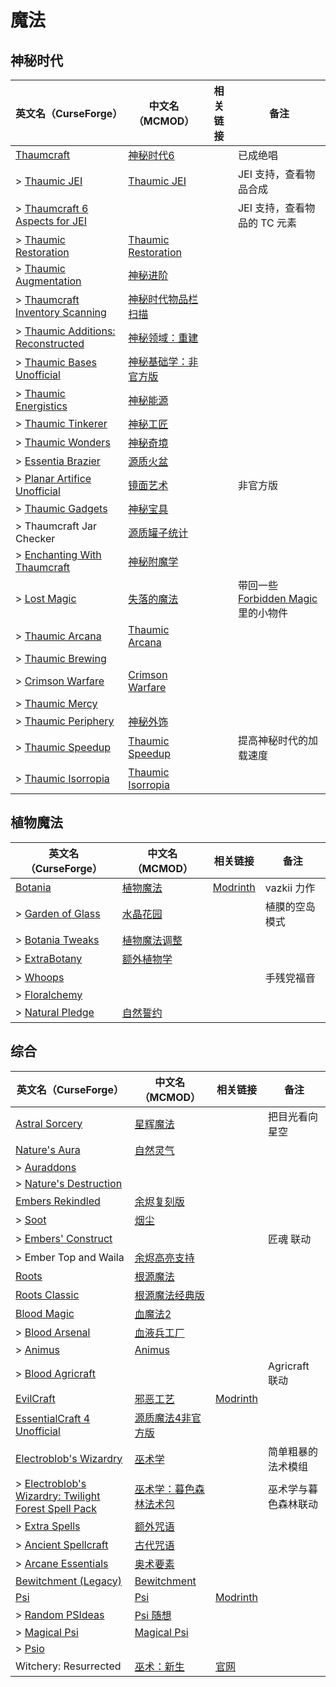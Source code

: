 # 魔法

## 神秘时代

| 英文名（CurseForge）                                                                                          | 中文名（MCMOD）                                             | 相关链接 | 备注                                                                       |
| ------------------------------------------------------------------------------------------------------------- | ----------------------------------------------------------- | -------- | -------------------------------------------------------------------------- |
| [Thaumcraft](https://www.curseforge.com/minecraft/mc-mods/thaumcraft)                                         | [神秘时代6](https://www.mcmod.cn/class/956.html)            |          | 已成绝唱                                                                   |
| > [Thaumic JEI](https://www.curseforge.com/minecraft/mc-mods/thaumic-jei)                                     | [Thaumic JEI](https://www.mcmod.cn/class/1008.html)         |          | JEI 支持，查看物品合成                                                     |
| > [Thaumcraft 6 Aspects for JEI](https://www.curseforge.com/minecraft/mc-mods/thaumcraft-6-aspects-for-jei)   |                                                             |          | JEI 支持，查看物品的 TC 元素                                               |
| > [Thaumic Restoration](https://www.curseforge.com/minecraft/mc-mods/thaumic-restoration)                     | [Thaumic Restoration](https://www.mcmod.cn/class/2330.html) |          |                                                                            |
| > [Thaumic Augmentation](https://www.curseforge.com/minecraft/mc-mods/thaumic-augmentation)                   | [神秘进阶](https://www.mcmod.cn/class/2335.html)            |          |                                                                            |
| > [Thaumcraft Inventory Scanning](https://www.curseforge.com/minecraft/mc-mods/thaumcraft-inventory-scanning) | [神秘时代物品栏扫描](https://www.mcmod.cn/class/833.html)   |          |                                                                            |
| > [Thaumic Additions: Reconstructed](https://www.curseforge.com/minecraft/mc-mods/thaumic-additions)          | [神秘领域：重建](https://www.mcmod.cn/class/648.html)       |          |                                                                            |
| > [Thaumic Bases Unofficial](https://www.curseforge.com/minecraft/mc-mods/thaumic-bases-unofficial)           | [神秘基础学：非官方版](https://www.mcmod.cn/class/475.html) |          |                                                                            |
| > [Thaumic Energistics](https://www.curseforge.com/minecraft/mc-mods/thaumic-energistics)                     | [神秘能源](https://www.mcmod.cn/class/385.html)             |          |                                                                            |
| > [Thaumic Tinkerer](https://www.curseforge.com/minecraft/mc-mods/thaumic-tinkerer)                           | [神秘工匠](https://www.mcmod.cn/class/212.html)             |          |                                                                            |
| > [Thaumic Wonders](https://www.curseforge.com/minecraft/mc-mods/thaumic-wonders)                             | [神秘奇境](https://www.mcmod.cn/class/2338.html)            |          |                                                                            |
| > [Essentia Brazier](https://www.curseforge.com/minecraft/mc-mods/essentia-brazier)                           | [源质火盆](https://www.mcmod.cn/class/1821.html)            |          |                                                                            |
| > [Planar Artifice Unofficial](https://www.curseforge.com/minecraft/mc-mods/planar-artifice-unofficial)       | [镜面艺术](https://www.mcmod.cn/class/1148.html)            |          | 非官方版                                                                   |
| > [Thaumic Gadgets](https://www.curseforge.com/minecraft/mc-mods/thaumic-gadgets)                             | [神秘宝具](https://www.mcmod.cn/class/1778.html)            |          |                                                                            |
| > Thaumcraft Jar Checker                                                                                      | [源质罐子统计](https://www.mcmod.cn/class/1736.html)        |          |                                                                            |
| > [Enchanting With Thaumcraft](https://www.curseforge.com/minecraft/mc-mods/enchanting-with-thaumcraft)       | [神秘附魔学](https://www.mcmod.cn/class/2325.html)          |          |                                                                            |
| > [Lost Magic](https://www.curseforge.com/minecraft/mc-mods/lost-magic)                                       | [失落的魔法](https://www.mcmod.cn/class/2336.html)          |          | 带回一些 [Forbidden Magic](https://www.mcmod.cn/class/233.html) 里的小物件 |
| > [Thaumic Arcana](https://www.curseforge.com/minecraft/mc-mods/thaumic-arcana)                               | [Thaumic Arcana](https://www.mcmod.cn/class/2337.html)      |          |                                                                            |
| > [Thaumic Brewing](https://www.curseforge.com/minecraft/mc-mods/thaumic-brewing)                             |                                                             |          |                                                                            |
| > [Crimson Warfare](https://www.curseforge.com/minecraft/mc-mods/crimson-warfare)                             | [Crimson Warfare](https://www.mcmod.cn/class/2339.html)     |          |                                                                            |
| > [Thaumic Mercy](https://www.curseforge.com/minecraft/mc-mods/thaumic-mercy)                                 |                                                             |          |                                                                            |
| > [Thaumic Periphery](https://www.curseforge.com/minecraft/mc-mods/thaumic-periphery)                         | [神秘外饰](https://www.mcmod.cn/class/3000.html)            |          |                                                                            |
| > [Thaumic Speedup](https://www.curseforge.com/minecraft/mc-mods/thaumic-speedup)                             | [Thaumic Speedup](https://www.mcmod.cn/class/3187.html)     |          | 提高神秘时代的加载速度                                                     |
| > [Thaumic Isorropia](https://www.curseforge.com/minecraft/mc-mods/thaumic-isorropia)                         | [Thaumic Isorropia](https://www.mcmod.cn/class/5763.html)   |          |                                                                            |

## 植物魔法

| 英文名（CurseForge）                                                                      | 中文名（MCMOD）                                      | 相关链接                                     | 备注           |
| ----------------------------------------------------------------------------------------- | ---------------------------------------------------- | -------------------------------------------- | -------------- |
| [Botania](https://www.curseforge.com/minecraft/mc-mods/botania)                           | [植物魔法](https://www.mcmod.cn/class/332.html)      | [Modrinth](https://modrinth.com/mod/botania) | vazkii 力作    |
| > [Garden of Glass](https://www.curseforge.com/minecraft/mc-mods/botania-garden-of-glass) | [水晶花园](https://www.mcmod.cn/class/645.html)      |                                              | 植膜的空岛模式 |
| > [Botania Tweaks](https://www.curseforge.com/minecraft/mc-mods/botania-tweaks)           | [植物魔法调整](https://www.mcmod.cn/class/1545.html) |                                              |                |
| > [ExtraBotany](https://www.curseforge.com/minecraft/mc-mods/extrabotany)                 | [额外植物学](https://www.mcmod.cn/class/497.html)    |                                              |                |
| > [Whoops](https://www.curseforge.com/minecraft/mc-mods/whoops)                           |                                                      |                                              | 手残党福音     |
| > [Floralchemy](https://www.curseforge.com/minecraft/mc-mods/floralchemy)                 |                                                      |                                              |                |
| > [Natural Pledge](https://www.curseforge.com/minecraft/mc-mods/natural-pledge)           | [自然誓约](https://www.mcmod.cn/class/2366.html)     |                                              |                |

## 综合

| 英文名（CurseForge）                                                                                                                                  | 中文名（MCMOD）                                                | 相关链接                                       | 备注                 |
| ----------------------------------------------------------------------------------------------------------------------------------------------------- | -------------------------------------------------------------- | ---------------------------------------------- | -------------------- |
| [Astral Sorcery](https://www.curseforge.com/minecraft/mc-mods/astral-sorcery)                                                                         | [星辉魔法](https://www.mcmod.cn/class/639.html)                |                                                | 把目光看向星空       |
| [Nature's Aura](https://www.curseforge.com/minecraft/mc-mods/natures-aura)                                                                            | [自然灵气](https://www.mcmod.cn/class/1547.html)               |                                                |                      |
| > [Auraddons](https://www.curseforge.com/minecraft/mc-mods/auraddons)                                                                                 |                                                                |                                                |                      |
| > [Nature's Destruction](https://www.curseforge.com/minecraft/mc-mods/natures-destruction)                                                            |                                                                |                                                |                      |
| [Embers Rekindled](https://www.curseforge.com/minecraft/mc-mods/embers-rekindled)                                                                     | [余烬复刻版](https://www.mcmod.cn/class/1491.html)             |                                                |                      |
| > [Soot](https://www.curseforge.com/minecraft/mc-mods/soot)                                                                                           | [烟尘](https://www.mcmod.cn/class/1516.html)                   |                                                |                      |
| > [Embers' Construct](https://www.curseforge.com/minecraft/mc-mods/embersconstruct)                                                                   |                                                                |                                                | 匠魂 联动            |
| > Ember Top and Waila                                                                                                                                 | [余烬高亮支持](https://www.mcmod.cn/class/3990.html)           |                                                |                      |
| [Roots](https://www.curseforge.com/minecraft/mc-mods/roots)                                                                                           | [根源魔法](https://www.mcmod.cn/class/699.html)                |                                                |                      |
| [Roots Classic](https://www.curseforge.com/minecraft/mc-mods/roots-classic)                                                                           | [根源魔法经典版](https://www.mcmod.cn/class/1490.html)         |                                                |                      |
| [Blood Magic](https://www.curseforge.com/minecraft/mc-mods/blood-magic)                                                                               | [血魔法2](https://www.mcmod.cn/class/528.html)                 |                                                |                      |
| > [Blood Arsenal](https://www.curseforge.com/minecraft/mc-mods/blood-arsenal)                                                                         | [血液兵工厂](https://www.mcmod.cn/class/488.html)              |                                                |                      |
| > [Animus](https://www.curseforge.com/minecraft/mc-mods/animus)                                                                                       | [Animus](https://www.mcmod.cn/class/1888.html)                 |                                                |                      |
| > [Blood Agricraft](https://www.curseforge.com/minecraft/mc-mods/blood-agricraft)                                                                     |                                                                |                                                | Agricraft 联动       |
| [EvilCraft](https://www.curseforge.com/minecraft/mc-mods/evilcraft)                                                                                   | [邪恶工艺](https://www.mcmod.cn/class/352.html)                | [Modrinth](https://modrinth.com/mod/evilcraft) |                      |
| [EssentialCraft 4 Unofficial](https://www.curseforge.com/minecraft/mc-mods/essentialcraft-4-unofficial)                                               | [源质魔法4非官方版](https://www.mcmod.cn/class/709.html)       |                                                |                      |
| [Electroblob's Wizardry](https://www.curseforge.com/minecraft/mc-mods/electroblobs-wizardry)                                                          | [巫术学](https://www.mcmod.cn/class/1634.html)                 |                                                | 简单粗暴的法术模组   |
| > [Electroblob's Wizardry: Twilight Forest Spell Pack](https://www.curseforge.com/minecraft/mc-mods/electroblobs-wizardry-twilight-forest-spell-pack) | [巫术学：暮色森林法术包](https://www.mcmod.cn/class/2343.html) |                                                | 巫术学与暮色森林联动 |
| > [Extra Spells](https://www.curseforge.com/minecraft/mc-mods/extra-spells-electroblobs-wizardry)                                                     | [额外咒语](https://www.mcmod.cn/class/2389.html)               |                                                |                      |
| > [Ancient Spellcraft](https://www.curseforge.com/minecraft/mc-mods/ancient-spellcraft)                                                               | [古代咒语](https://www.mcmod.cn/class/2390.html)               |                                                |                      |
| > [Arcane Essentials](https://www.curseforge.com/minecraft/mc-mods/arcane-essentials)                                                                 | [奥术要素](https://www.mcmod.cn/class/2382.html)               |                                                |                      |
| [Bewitchment (Legacy)](https://www.curseforge.com/minecraft/mc-mods/bewitchment-legacy)                                                               | [Bewitchment](https://www.mcmod.cn/class/1127.html)            |                                                |                      |
| [Psi](https://www.curseforge.com/minecraft/mc-mods/psi)                                                                                               | [Psi](https://www.mcmod.cn/class/470.html)                     | [Modrinth](https://modrinth.com/mod/psi)       |                      |
| > [Random PSIdeas](https://www.curseforge.com/minecraft/mc-mods/random-psideas)                                                                       | [Psi 随想](https://www.mcmod.cn/class/1453.html)               |                                                |                      |
| > [Magical Psi](https://www.curseforge.com/minecraft/mc-mods/magical-psi)                                                                             | [Magical Psi](https://www.mcmod.cn/class/986.html)             |                                                |                      |
| > [Psio](https://www.curseforge.com/minecraft/mc-mods/psio)                                                                                           |                                                                |                                                |                      |
| Witchery: Resurrected                                                                                                                                 | [巫术：新生](https://www.mcmod.cn/class/6451.html)             | [官网](https://witchery.msrandom.net/home)     |                      |
